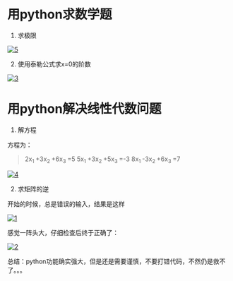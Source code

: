 # 用python求数学题

1. 求极限

<a href="https://imgbb.com/"><img src="https://image.ibb.co/cX5HPq/5.png" alt="5" border="0" /></a>

2. 使用泰勒公式求x=0的阶数

<a href="https://imgbb.com/"><img src="https://image.ibb.co/nuVCqV/3.png" alt="3" border="0" /></a>

# 用python解决线性代数问题

1. 解方程

方程为： 
> 2x<sub>1 </sub>+3x<sub>2 </sub>+6x<sub>3 </sub>=5
> 5x<sub>1 </sub>+3x<sub>2 </sub>+5x<sub>3 </sub>=-3
> 8x<sub>1 </sub>-3x<sub>2 </sub>+6x<sub>3 </sub>=7

<a href="https://imgbb.com/"><img src="https://image.ibb.co/d3s3xA/4.png" alt="4" border="0" /></a>

2. 求矩阵的逆

开始的时候，总是错误的输入，结果是这样

<a href="https://ibb.co/kaqZ4q"><img src="https://preview.ibb.co/c0bkAV/1.png" alt="1" border="0" /></a>

感觉一阵头大，仔细检查后终于正确了：

<a href="https://imgbb.com/"><img src="https://image.ibb.co/kpVCqV/2.png" alt="2" border="0" /></a>

总结：python功能确实强大，但是还是需要谨慎，不要打错代码，不然仍是救不了。。。